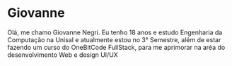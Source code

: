 # Giovanne
Olá, me chamo Giovanne Negri. Eu tenho 18 anos e estudo Engenharia da Computação na Unisal e atualmente estou no 3° Semestre, além de estar fazendo um curso do OneBitCode FullStack, para me aprimorar na aréa do desenvolvimento Web e design UI/UX
